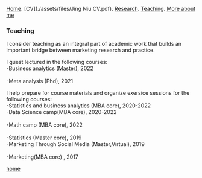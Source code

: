 [Home](./). [CV](./assets/files/Jing Niu CV.pdf). [Research](./research.md). [Teaching](./teaching.md). [More about me](./hobby.md)

### Teaching 

I consider teaching as an integral part of academic work that builds an important bridge between marketing research and practice. 

I guest lectured in the following courses: <br/> 
\-Business analytics  (Master), 2022 <br/>  
\-Meta analysis  (Phd), 2021 <br/> 

I help prepare for course materials and organize exersice sessions for the following courses:  
\-Statistics and business analytics (MBA core), 2020-2022<br/> 
\-Data Science camp(MBA core), 2020-2022<br/>  
\-Math camp (MBA core), 2022<br/>  
\-Statistics (Master core), 2019<br/>
\-Marketing Through Social Media (Master,Virtual), 2019<br/>  
\-Marketing(MBA core) , 2017<br/>




[home](./)
